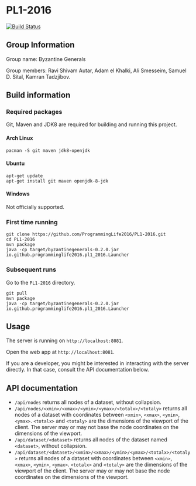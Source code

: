 # PL1-2016

[![Build Status](https://travis-ci.org/ProgrammingLife2016/PL1-2016.png)](https://travis-ci.org/ProgrammingLife2016/PL1-2016.png)

## Group Information

Group name: Byzantine Generals

Group members: Ravi Shivam Autar, Adam el Khalki, Ali Smesseim, Samuel D. Sital,
Kamran Tadzjibov.

## Build information

### Required packages

Git, Maven and JDK8 are required for building and running this project.

#### Arch Linux

    pacman -S git maven jdk8-openjdk

#### Ubuntu

    apt-get update
    apt-get install git maven openjdk-8-jdk

#### Windows

Not officially supported.

### First time running

    git clone https://github.com/ProgrammingLife2016/PL1-2016.git
    cd PL1-2016
    mvn package
    java -cp target/byzantinegenerals-0.2.0.jar io.github.programminglife2016.pl1_2016.Launcher

### Subsequent runs

Go to the `PL1-2016` directory.

    git pull
    mvn package
    java -cp target/byzantinegenerals-0.2.0.jar io.github.programminglife2016.pl1_2016.Launcher

## Usage

The server is running on `http://localhost:8081`.

Open the web app at `http://localhost:8081`.

If you are a developer, you might be interested in interacting with the server
directly. In that case, consult the API documentation below.

## API documentation

- `/api/nodes` returns all nodes of a dataset, without collapsion.
- `/api/nodes/<xmin>/<xmax>/<ymin>/<ymax>/<totalx>/<totaly>` returns all nodes of
  a dataset with coordinates between `<xmin>`, `<xmax>`, `<ymin>`, `<ymax>`.
  `<totalx>` and `<totaly>` are the dimensions of the viewport of the client.
  The server may or may not base the node coordinates on the dimensions of the
  viewport.
- `/api/dataset/<dataset>` returns all nodes of the dataset named `<dataset>`,
  without collapsion.
- `/api/dataset/<dataset>/<xmin>/<xmax>/<ymin>/<ymax>/<totalx>/<totaly>` returns
  all nodes of a dataset with coordinates between `<xmin>`, `<xmax>`, `<ymin>`,
  `<ymax>`. `<totalx>` and `<totaly>` are the dimensions of the viewport of the
  client. The server may or may not base the node coordinates on the dimensions
  of the viewport.

